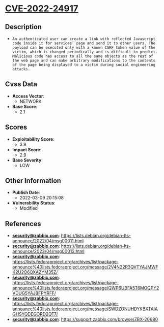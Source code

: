
# [CVE-2022-24917](https://lists.debian.org/debian-lts-announce/2022/04/msg00011.html)

## Description

- `An authenticated user can create a link with reflected Javascript code inside it for services’ page and send it to other users. The payload can be executed only with a known CSRF token value of the victim, which is changed periodically and is difficult to predict. Malicious code has access to all the same objects as the rest of the web page and can make arbitrary modifications to the contents of the page being displayed to a victim during social engineering attacks.`

## Cvss Data

- **Access Vector**:
  - NETWORK
- **Base Score**:
  - 2.1

## Scores

- **Exploitability Score**:
  - 3.9
- **Impact Score**:
  - 2.9
- **Base Severity**:
  - LOW

## Other Information

- **Publish Date**:
  - 2022-03-09 20:15:08
- **Vulnerability Status**:
  - Modified

## References

- **security@zabbix.com**: https://lists.debian.org/debian-lts-announce/2022/04/msg00011.html
- **security@zabbix.com**: https://lists.debian.org/debian-lts-announce/2023/04/msg00013.html
- **security@zabbix.com**: https://lists.fedoraproject.org/archives/list/package-announce%40lists.fedoraproject.org/message/2V4N22R3QVTYAJMWFK2U2O6QXAZYM35Z/
- **security@zabbix.com**: https://lists.fedoraproject.org/archives/list/package-announce%40lists.fedoraproject.org/message/QWP6UBFA5T6MOQPY2VDUG5YAJBFPYRFF/
- **security@zabbix.com**: https://lists.fedoraproject.org/archives/list/package-announce%40lists.fedoraproject.org/message/SWDZONUHDYKBXTAIAGHSYQDEGORD2QT7/
- **security@zabbix.com**: https://support.zabbix.com/browse/ZBX-20680
